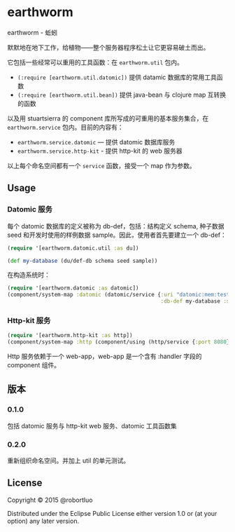 # earthworm

earthworm - 蚯蚓

默默地在地下工作，给植物——整个服务器程序松土让它更容易破土而出。

它包括一些经常可以重用的工具函数：在 `earthworm.util` 包内。

 * `(:require [earthworm.util.datomic])` 提供 datamic 数据库的常用工具函数
 * `(:require [earthworm.util.bean])` 提供 java-bean 与 clojure map 互转换的函数


以及用 stuartsierra 的 component 库所写成的可重用的基本服务集合，在 `earthworm.service` 包内。目前的内容有：

 * `earthworm.service.datomic` — 提供 datomic 数据库服务
 * `earthworm.service.http-kit` - 提供 http-kit 的 web 服务器

以上每个命名空间都有一个 `service` 函数，接受一个 map 作为参数。

## Usage

### Datomic 服务

每个 datomic 数据库的定义被称为 db-def，包括：结构定义 schema, 种子数据 seed 和开发时使用的样例数据 sample。因此，使用者首先要建立一个 db-def：

```clojure
(require '[earthworm.datomic.util :as du])

(def my-database (du/def-db schema seed sample))
```

在构造系统时：

```clojure
(require '[earthworm.datomic :as datomic])
(component/system-map :datomic (datomic/service {:uri "datomic:mem:test"
                                                 :db-def my-database :sample? true})
```

### Http-kit 服务

```clojure
(require '[earthworm.http-kit :as http])
(component/system-map :http (component/using (http/service {:port 8080}) [web-app]))
```

Http 服务依赖于一个 web-app，web-app 是一个含有 :handler 字段的 component 组件。


## 版本

### 0.1.0

包括 datomic 服务与 http-kit web 服务、datomic 工具函数集

### 0.2.0

重新组织命名空间。并加上 util 的单元测试。

## License

Copyright © 2015 @robortluo

Distributed under the Eclipse Public License either version 1.0 or (at
your option) any later version.
